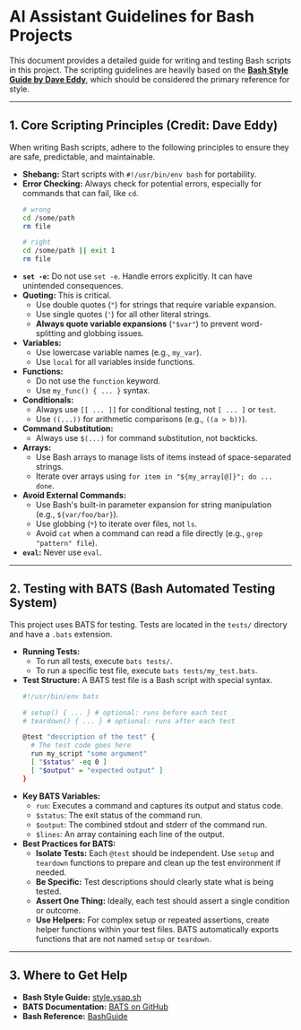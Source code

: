 # AI Assistant Guidelines for Bash Projects

This document provides a detailed guide for writing and testing Bash scripts in this project. The scripting guidelines are heavily based on the **[Bash Style Guide by Dave Eddy](https://style.ysap.sh)**, which should be considered the primary reference for style.

---

## 1. Core Scripting Principles (Credit: Dave Eddy)

When writing Bash scripts, adhere to the following principles to ensure they are safe, predictable, and maintainable.

-   **Shebang:** Start scripts with `#!/usr/bin/env bash` for portability.
-   **Error Checking:** Always check for potential errors, especially for commands that can fail, like `cd`.
    ```bash
    # wrong
    cd /some/path
    rm file

    # right
    cd /some/path || exit 1
    rm file
    ```
-   **`set -e`:** Do not use `set -e`. Handle errors explicitly. It can have unintended consequences.
-   **Quoting:** This is critical.
    -   Use double quotes (`"`) for strings that require variable expansion.
    -   Use single quotes (`'`) for all other literal strings.
    -   **Always quote variable expansions** (`"$var"`) to prevent word-splitting and globbing issues.
-   **Variables:**
    -   Use lowercase variable names (e.g., `my_var`).
    -   Use `local` for all variables inside functions.
-   **Functions:**
    -   Do not use the `function` keyword.
    -   Use `my_func() { ... }` syntax.
-   **Conditionals:**
    -   Always use `[[ ... ]]` for conditional testing, not `[ ... ]` or `test`.
    -   Use `((...))` for arithmetic comparisons (e.g., `((a > b))`).
-   **Command Substitution:**
    -   Always use `$(...)` for command substitution, not backticks.
-   **Arrays:**
    -   Use Bash arrays to manage lists of items instead of space-separated strings.
    -   Iterate over arrays using `for item in "${my_array[@]}"; do ... done`.
-   **Avoid External Commands:**
    -   Use Bash's built-in parameter expansion for string manipulation (e.g., `${var/foo/bar}`).
    -   Use globbing (`*`) to iterate over files, not `ls`.
    -   Avoid `cat` when a command can read a file directly (e.g., `grep "pattern" file`).
-   **`eval`:** Never use `eval`.

---

## 2. Testing with BATS (Bash Automated Testing System)

This project uses BATS for testing. Tests are located in the `tests/` directory and have a `.bats` extension.

-   **Running Tests:**
    -   To run all tests, execute `bats tests/`.
    -   To run a specific test file, execute `bats tests/my_test.bats`.
-   **Test Structure:** A BATS test file is a Bash script with special syntax.
    ```bash
    #!/usr/bin/env bats

    # setup() { ... } # optional: runs before each test
    # teardown() { ... } # optional: runs after each test

    @test "description of the test" {
      # The test code goes here
      run my_script "some argument"
      [ "$status" -eq 0 ]
      [ "$output" = "expected output" ]
    }
    ```
-   **Key BATS Variables:**
    -   `run`: Executes a command and captures its output and status code.
    -   `$status`: The exit status of the command run.
    -   `$output`: The combined stdout and stderr of the command run.
    -   `$lines`: An array containing each line of the output.
-   **Best Practices for BATS:**
    -   **Isolate Tests:** Each `@test` should be independent. Use `setup` and `teardown` functions to prepare and clean up the test environment if needed.
    -   **Be Specific:** Test descriptions should clearly state what is being tested.
    -   **Assert One Thing:** Ideally, each test should assert a single condition or outcome.
    -   **Use Helpers:** For complex setup or repeated assertions, create helper functions within your test files. BATS automatically exports functions that are not named `setup` or `teardown`.

---

## 3. Where to Get Help

-   **Bash Style Guide:** [style.ysap.sh](https://style.ysap.sh)
-   **BATS Documentation:** [BATS on GitHub](https://github.com/bats-core/bats-core)
-   **Bash Reference:** [BashGuide](https://mywiki.wooledge.org/BashGuide)
